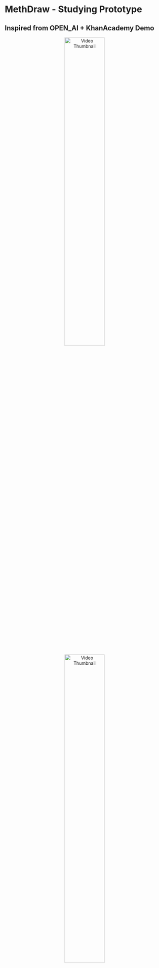 # MethDraw - Studying Prototype
## Inspired from OPEN_AI + KhanAcademy Demo
<div align="center">
  <a href="https://www.youtube.com/watch?v=IvXZCocyU_M">
    <img src="https://i.ytimg.com/vi/IvXZCocyU_M/hq720.jpg?sqp=-oaymwE7CK4FEIIDSFryq4qpAy0IARUAAAAAGAElAADIQj0AgKJD8AEB-AH-CYAC0AWKAgwIABABGGUgXihQMA8=&rs=AOn4CLA0U59Jf6USD41T95JLIqmQnV0AsQ" alt="Video Thumbnail" width="50%" />
  </a>
</div>
<div align="center">
<img src="https://media.discordapp.net/attachments/749909092574953473/1417012970793205842/Screenshot_2025-09-15_at_4.22.34_AM.png?ex=68c8efab&is=68c79e2b&hm=c48f971f80a194a4e5a7cc0733e7fddc676aae2157ed45a58129af9d66bf746e&=&format=webp&quality=lossless&width=2406&height=1504" alt="Video Thumbnail" width="50%" />
</div>
This repository contains enhanced tldraw examples with custom features including:
## Features
  1. screen share with AI
2. canvas to draw or write
3. chat interface
4. long context or memory
5. runs in API and vibes


## Getting Started

1. Add an API KEY
   methdraw/examples/src/examplepage.tsx
    ```bash
		openAIApiKey: '***',
    ```
2. Install dependencies:
   ```bash
   yarn install
   ```

3. Start the development server:
   ```bash
   yarn dev
   ```

3. Open your browser and navigate to the examples to see the enhanced features.


## License

This project is licensed under the MIT License - see the LICENSE file for details.
